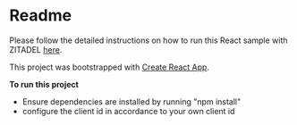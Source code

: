# Readme

Please follow the detailed instructions on how to run this React sample with ZITADEL [here](https://zitadel.com/docs/guides/start/quickstart). 

This project was bootstrapped with [Create React App](https://github.com/facebook/create-react-app).

**To run this project**
- Ensure dependencies are installed by running "npm install"
- configure the client id in accordance to your own client id
